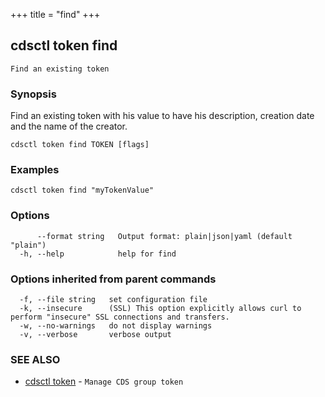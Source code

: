 +++
title = "find"
+++
## cdsctl token find

`Find an existing token`

### Synopsis


Find an existing token with his value to have his description, creation date and the name of the creator.
	

```
cdsctl token find TOKEN [flags]
```

### Examples

```
cdsctl token find "myTokenValue"
```

### Options

```
      --format string   Output format: plain|json|yaml (default "plain")
  -h, --help            help for find
```

### Options inherited from parent commands

```
  -f, --file string   set configuration file
  -k, --insecure      (SSL) This option explicitly allows curl to perform "insecure" SSL connections and transfers.
  -w, --no-warnings   do not display warnings
  -v, --verbose       verbose output
```

### SEE ALSO

* [cdsctl token](/manual/components/cdsctl/token/)	 - `Manage CDS group token`

